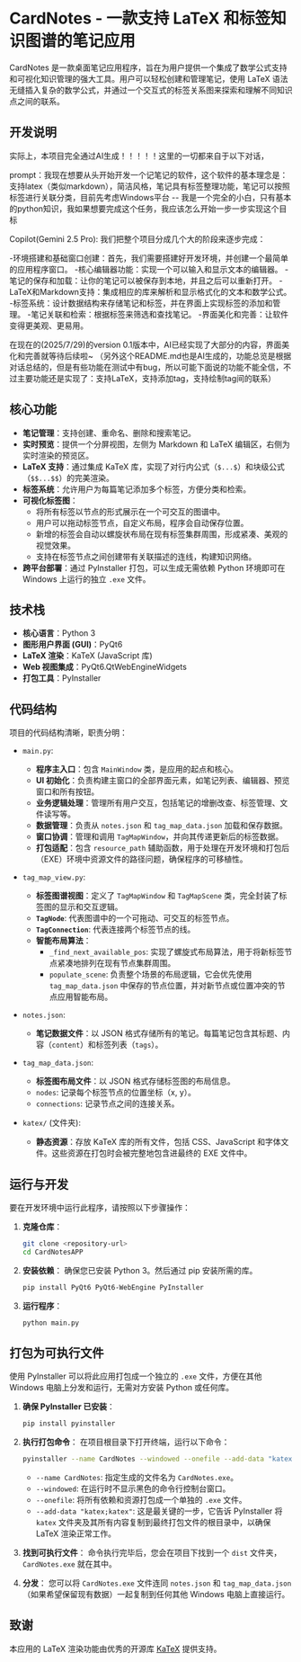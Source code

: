 # CardNotes - 一款支持 LaTeX 和标签知识图谱的笔记应用

CardNotes 是一款桌面笔记应用程序，旨在为用户提供一个集成了数学公式支持和可视化知识管理的强大工具。用户可以轻松创建和管理笔记，使用 LaTeX 语法无缝插入复杂的数学公式，并通过一个交互式的标签关系图来探索和理解不同知识点之间的联系。

## 开发说明

实际上，本项目完全通过AI生成！！！！！这里的一切都来自于以下对话，

prompt：我现在想要从头开始开发一个记笔记的软件，这个软件的基本理念是：支持latex（类似markdown），简洁风格，笔记具有标签整理功能，笔记可以按照标签进行关联分类，目前先考虑Windows平台 -- 我是一个完全的小白，只有基本的python知识，我如果想要完成这个任务，我应该怎么开始一步一步实现这个目标

Copilot(Gemini 2.5 Pro): 我们把整个项目分成几个大的阶段来逐步完成：

-环境搭建和基础窗口创建：首先，我们需要搭建好开发环境，并创建一个最简单的应用程序窗口。
-核心编辑器功能：实现一个可以输入和显示文本的编辑器。
-笔记的保存和加载：让你的笔记可以被保存到本地，并且之后可以重新打开。
-LaTeX和Markdown支持：集成相应的库来解析和显示格式化的文本和数学公式。
-标签系统：设计数据结构来存储笔记和标签，并在界面上实现标签的添加和管理。
-笔记关联和检索：根据标签来筛选和查找笔记。
-界面美化和完善：让软件变得更美观、更易用。

在现在的(2025/7/29)的version 0.1版本中，AI已经实现了大部分的内容，界面美化和完善就等待后续啦~ （另外这个README.md也是AI生成的，功能总览是根据对话总结的，但是有些功能在测试中有bug，所以可能下面说的功能不能全信，不过主要功能还是实现了：支持LaTeX，支持添加tag，支持绘制tag间的联系）

## 核心功能

- **笔记管理**：支持创建、重命名、删除和搜索笔记。
- **实时预览**：提供一个分屏视图，左侧为 Markdown 和 LaTeX 编辑区，右侧为实时渲染的预览区。
- **LaTeX 支持**：通过集成 KaTeX 库，实现了对行内公式（`$...$`）和块级公式（`$$...$$`）的完美渲染。
- **标签系统**：允许用户为每篇笔记添加多个标签，方便分类和检索。
- **可视化标签图**：
    - 将所有标签以节点的形式展示在一个可交互的图谱中。
    - 用户可以拖动标签节点，自定义布局，程序会自动保存位置。
    - 新增的标签会自动以螺旋状布局在现有标签集群周围，形成紧凑、美观的视觉效果。
    - 支持在标签节点之间创建带有关联描述的连线，构建知识网络。
- **跨平台部署**：通过 PyInstaller 打包，可以生成无需依赖 Python 环境即可在 Windows 上运行的独立 `.exe` 文件。

## 技术栈

- **核心语言**：Python 3
- **图形用户界面 (GUI)**：PyQt6
- **LaTeX 渲染**：KaTeX (JavaScript 库)
- **Web 视图集成**：PyQt6.QtWebEngineWidgets
- **打包工具**：PyInstaller

## 代码结构

项目的代码结构清晰，职责分明：

-   `main.py`:
    - **程序主入口**：包含 `MainWindow` 类，是应用的起点和核心。
    - **UI 初始化**：负责构建主窗口的全部界面元素，如笔记列表、编辑器、预览窗口和所有按钮。
    - **业务逻辑处理**：管理所有用户交互，包括笔记的增删改查、标签管理、文件读写等。
    - **数据管理**：负责从 `notes.json` 和 `tag_map_data.json` 加载和保存数据。
    - **窗口协调**：管理和调用 `TagMapWindow`，并向其传递更新后的标签数据。
    - **打包适配**：包含 `resource_path` 辅助函数，用于处理在开发环境和打包后（EXE）环境中资源文件的路径问题，确保程序的可移植性。

-   `tag_map_view.py`:
    - **标签图谱视图**：定义了 `TagMapWindow` 和 `TagMapScene` 类，完全封装了标签图的显示和交互逻辑。
    - **`TagNode`**: 代表图谱中的一个可拖动、可交互的标签节点。
    - **`TagConnection`**: 代表连接两个标签节点的线。
    - **智能布局算法**：
        - `_find_next_available_pos`: 实现了螺旋式布局算法，用于将新标签节点紧凑地排列在现有节点集群周围。
        - `populate_scene`: 负责整个场景的布局逻辑，它会优先使用 `tag_map_data.json` 中保存的节点位置，并对新节点或位置冲突的节点应用智能布局。

-   `notes.json`:
    - **笔记数据文件**：以 JSON 格式存储所有的笔记。每篇笔记包含其标题、内容（`content`）和标签列表（`tags`）。

-   `tag_map_data.json`:
    - **标签图布局文件**：以 JSON 格式存储标签图的布局信息。
    - `nodes`: 记录每个标签节点的位置坐标（x, y）。
    - `connections`: 记录节点之间的连接关系。

-   `katex/` (文件夹):
    - **静态资源**：存放 KaTeX 库的所有文件，包括 CSS、JavaScript 和字体文件。这些资源在打包时会被完整地包含进最终的 EXE 文件中。

## 运行与开发

要在开发环境中运行此程序，请按照以下步骤操作：

1.  **克隆仓库**：
    ```bash
    git clone <repository-url>
    cd CardNotesAPP
    ```

2.  **安装依赖**：
    确保您已安装 Python 3。然后通过 pip 安装所需的库。
    ```bash
    pip install PyQt6 PyQt6-WebEngine PyInstaller
    ```

3.  **运行程序**：
    ```bash
    python main.py
    ```

## 打包为可执行文件

使用 PyInstaller 可以将此应用打包成一个独立的 `.exe` 文件，方便在其他 Windows 电脑上分发和运行，无需对方安装 Python 或任何库。

1.  **确保 PyInstaller 已安装**：
    ```bash
    pip install pyinstaller
    ```

2.  **执行打包命令**：
    在项目根目录下打开终端，运行以下命令：
    ```bash
    pyinstaller --name CardNotes --windowed --onefile --add-data "katex;katex" main.py
    ```
    - `--name CardNotes`: 指定生成的文件名为 `CardNotes.exe`。
    - `--windowed`: 在运行时不显示黑色的命令行控制台窗口。
    - `--onefile`: 将所有依赖和资源打包成一个单独的 `.exe` 文件。
    - `--add-data "katex;katex"`: 这是最关键的一步，它告诉 PyInstaller 将 `katex` 文件夹及其所有内容复制到最终打包文件的根目录中，以确保 LaTeX 渲染正常工作。

3.  **找到可执行文件**：
    命令执行完毕后，您会在项目下找到一个 `dist` 文件夹，`CardNotes.exe` 就在其中。

4.  **分发**：
    您可以将 `CardNotes.exe` 文件连同 `notes.json` 和 `tag_map_data.json`（如果希望保留现有数据）一起复制到任何其他 Windows 电脑上直接运行。

## 致谢

本应用的 LaTeX 渲染功能由优秀的开源库 [KaTeX](https://katex.org/) 提供支持。
